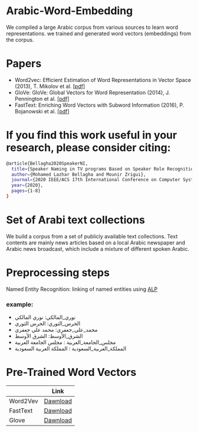 # Arabic-Word-Embedding
We compiled a large Arabic corpus from various sources to learn word representations. we trained and generated word vectors (embeddings) from the corpus.

# Papers
* Word2vec: Efficient Estimation of Word Representations in Vector Space (2013), T. Mikolov et al. [[pdf]](https://arxiv.org/pdf/1301.3781.pdf)
* GloVe: GloVe: Global Vectors for Word Representation (2014), J. Pennington et al. [[pdf]](https://nlp.stanford.edu/pubs/glove.pdf)
* FastText: Enriching Word Vectors with Subword Information (2016), P. Bojanowski et al. [[pdf]](https://arxiv.org/pdf/1607.04606v1.pdf)
# If you find this work useful in your research, please consider citing:
```sh
@article{Bellagha2020SpeakerNI,
  title={Speaker Naming in TV programs Based on Speaker Role Recognition},
  author={Mohamed Lazhar Bellagha and Mounir Zrigui},
  journal={2020 IEEE/ACS 17th International Conference on Computer Systems and Applications (AICCSA)},
  year={2020},
  pages={1-8}
}
```
# Set of Arabi text collections
We build a corpus from a set of publicly available text collections. Text contents are mainly news articles based on a local Arabic newspaper and Arabic news broadcast, which include a mixture of different spoken Arabic.

# Preprocessing steps
Named Entity Recognition: linking of named entities using [ALP](http://arabicnlp.pro/arabic-nlp-tool/)
### example: 
* نوري_المالكي: نوري المالكي
* الحرس_الثوري: الحرس الثوري 
* محمد_علي_جعفري: محمد علي جعفري 
* الشرق_الأوسط: الشرق الأوسط
* مجلس_الجامعة_العربية : مجلس الجامعة العربية
* المملكة_العربية_السعودية : المملكة العربية السعودية

# Pre-Trained Word Vectors

| | Link | 
|---|---|
| Word2Vev|[Dawnload](https://mega.nz/folder/R6xQgQqC#4wR_LIlXx14jRfrroFsDNA) |
| FastText|[Dawnload](https://mega.nz/folder/d3hUnQLJ#C0WsvwQ5VgN3VV9V7KWsGA) |
| Glove|[Dawnload](https://mega.nz/folder/wr4UjAwI#e643g99PMsVhYAQ07OMwZQ) |
